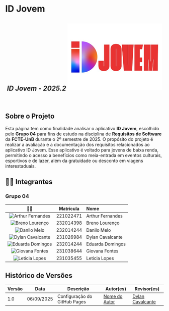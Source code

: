 # ID Jovem

<h2 align="center">
  <b><i>ID Jovem - 2025.2</i></b>
    <img src="docs/IDJovem.jpeg" 
       alt="IDJovem" 
       width="300px">
</h2>
<br>


## Sobre o Projeto  
Esta página tem como finalidade analisar o aplicativo **ID Jovem**, escolhido pelo **Grupo 04** para fins de estudo na disciplina de **Requisitos de Software** da **FCTE-UnB** durante o 2º semestre de 2025. O propósito do projeto é realizar a avaliação e a documentação dos requisitos relacionados ao aplicativo ID Jovem. Esse aplicativo é voltado para jovens de baixa renda, permitindo o acesso a benefícios como meia-entrada em eventos culturais, esportivos e de lazer, além da gratuidade ou desconto em viagens interestaduais.  




## 🧑‍💻 Integrantes

### Grupo 04

| 🧑‍💻 | Matrícula  | Nome                      |
| :--: |:----------:|:--------------------------|
| <img src="https://github.com/arthurfernandesj.png" width=100 height=100 alt="Arthur Fernandes" class="img-thumbnail image"> | 221022471  | Arthur Fernandes      |
| <img src="https://github.com/BrenoLTeixeira.png" width=100 height=100 alt="Breno Lourenço" class="img-thumbnail image"> | 232014398  | Breno Lourenço   |
| <img src="https://github.com/EngDann.png" width=100 height=100 alt="Danilo Melo" class="img-thumbnail image"> | 232014244  | Danilo Melo  |
| <img src="https://github.com/dylancavalcante.png" width=100 height=100 alt="Dylan Cavalcante" class="img-thumbnail image"> | 231026984  | Dylan Cavalcante |
| <img src="https://github.com/eduardar0.png" width=100 height=100 alt="Eduarda Domingos" class="img-thumbnail image"> | 232014244 | Eduarda Domingos |
| <img src="https://github.com/GiovanaFontesS.png" width=100 height=100 alt="Giovana Fontes" class="img-thumbnail image"> | 231038644 | Giovana Fontes |
| <img src="https://github.com/leticialopes20.png" width=100 height=100 alt="Leticia Lopes" class="img-thumbnail image"> | 231035455  | Leticia Lopes |


## Histórico de Versões

| Versão | Data | Descrição | Autor(es) | Revisor(es) |
|--------|------|-----------|-----------|-------------|
| 1.0 | 06/09/2025 | Configuração do GitHub Pages | [Nome do Autor](https://github.com/dylancavalcante) | [Dylan Cavalcante](https://github.com/dylancavalcante) |
